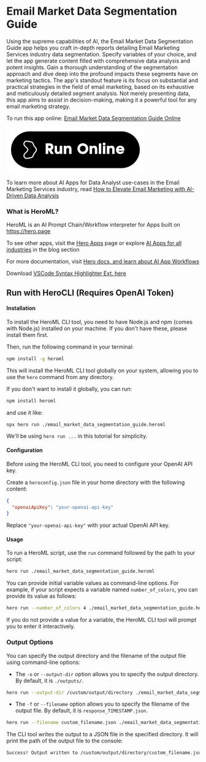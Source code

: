 # Email Market Data Segmentation Guide

Using the supreme capabilities of AI, the Email Market Data Segmentation Guide app helps you craft in-depth reports detailing Email Marketing Services industry data segmentation. Specify variables of your choice, and let the app generate content filled with comprehensive data analysis and potent insights. Gain a thorough understanding of the segmentation approach and dive deep into the profound impacts these segments have on marketing tactics. The app's standout feature is its focus on substantial and practical strategies in the field of email marketing, based on its exhaustive and meticulously detailed segment analysis. Not merely presenting data, this app aims to assist in decision-making, making it a powerful tool for any email marketing strategy.

To run this app online: [Email Market Data Segmentation Guide Online](https://hero.page/app/email-market-data-segmentation-guide-ai-powered-email-marketing-analysis/ELXYitIhnQKXeCLnEUvE)

[![Run Email Market Data Segmentation Guide Online](/assets/run.svg)](https://hero.page/app/email-market-data-segmentation-guide-ai-powered-email-marketing-analysis/ELXYitIhnQKXeCLnEUvE)

To learn more about AI Apps for Data Analyst use-cases in the Email Marketing Services industry, read [How to Elevate Email Marketing with AI-Driven Data Analysis](https://hero.page/blog/ai/email-marketing-services/how-to-elevate-email-marketing-with-ai-driven-data-analysis/170857)

### What is HeroML?
HeroML is an AI Prompt Chain/Workflow interpreter for Apps built on https://hero.page 

To see other apps, visit the [Hero Apps](https://hero.page/apps) page or explore [AI Apps for all industries](https://hero.page/blog) in the blog section

For more documentation, visit [Hero docs, and learn about AI App Workflows](https://hero.page/tutorials/introduction-to-heroml)

Download [VSCode Syntax Highlighter Ext. here](https://marketplace.visualstudio.com/items?itemName=hero-page.heroml)

## Run with HeroCLI (Requires OpenAI Token)

#### Installation

To install the HeroML CLI tool, you need to have Node.js and npm (comes with Node.js) installed on your machine. If you don't have these, please install them first. 

Then, run the following command in your terminal:

```bash
npm install -g heroml
```

This will install the HeroML CLI tool globally on your system, allowing you to use the `hero` command from any directory.

If you don't want to install it globally, you can run:

```bash
npm install heroml
```

and use it like:

```bash
npx hero run ./email_market_data_segmentation_guide.heroml
```

We'll be using `hero run ...` in this tutorial for simplicity.

#### Configuration

Before using the HeroML CLI tool, you need to configure your OpenAI API key. 

Create a `heroconfig.json` file in your home directory with the following content:

```json
{
  "openaiApiKey": "your-openai-api-key"
}
```

Replace `"your-openai-api-key"` with your actual OpenAI API key.

#### Usage

To run a HeroML script, use the `run` command followed by the path to your script:

```bash
hero run ./email_market_data_segmentation_guide.heroml
```

You can provide initial variable values as command-line options. For example, if your script expects a variable named `number_of_colors`, you can provide its value as follows:

```bash
hero run --number_of_colors 4 ./email_market_data_segmentation_guide.heroml
```

If you do not provide a value for a variable, the HeroML CLI tool will prompt you to enter it interactively.

### Output Options

You can specify the output directory and the filename of the output file using command-line options:

- The `-o` or `--output-dir` option allows you to specify the output directory. By default, it is `./outputs/`.

```bash
hero run --output-dir /custom/output/directory ./email_market_data_segmentation_guide.heroml
```

- The `-f` or `--filename` option allows you to specify the filename of the output file. By default, it is `response_TIMESTAMP.json`.

```bash
hero run --filename custom_filename.json ./email_market_data_segmentation_guide.heroml
```

The CLI tool writes the output to a JSON file in the specified directory. It will print the path of the output file to the console:

```bash
Success! Output written to /custom/output/directory/custom_filename.json
```

